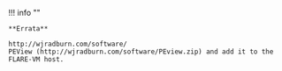 !!! info ""

    **Errata**
    
    http://wjradburn.com/software/
    PEView (http://wjradburn.com/software/PEview.zip) and add it to the FLARE-VM host.


